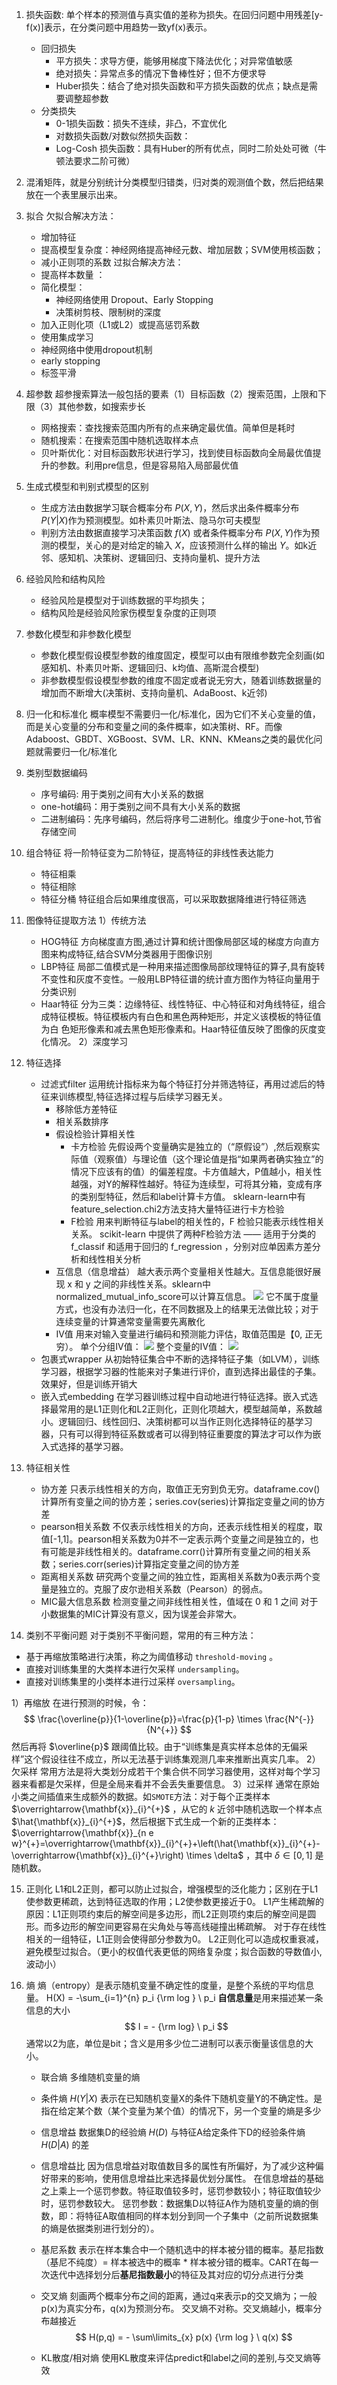 1. 损失函数: 单个样本的预测值与真实值的差称为损失。在回归问题中用残差[y-f(x)]表示，在分类问题中用趋势一致yf(x)表示。
   - 回归损失
     - 平方损失：求导方便，能够用梯度下降法优化；对异常值敏感
     - 绝对损失：异常点多的情况下鲁棒性好；但不方便求导
     - Huber损失：结合了绝对损失函数和平方损失函数的优点；缺点是需要调整超参数
   - 分类损失
     - 0-1损失函数：损失不连续，非凸，不宜优化
     - 对数损失函数/对数似然损失函数：
     - Log-Cosh 损失函数：具有Huber的所有优点，同时二阶处处可微（牛顿法要求二阶可微）

2. 混淆矩阵，就是分别统计分类模型归错类，归对类的观测值个数，然后把结果放在一个表里展示出来。
3. 拟合
欠拟合解决方法：
    - 增加特征
    - 提高模型复杂度：神经网络提高神经元数、增加层数；SVM使用核函数；
    - 减小正则项的系数
过拟合解决方法：
    - 提高样本数量 ：
    - 简化模型：
        - 神经网络使用 Dropout、Early Stopping
        - 决策树剪枝、限制树的深度
    - 加入正则化项（L1或L2）或提高惩罚系数
    - 使用集成学习
    - 神经网络中使用dropout机制
    - early stopping
    - 标签平滑

4. 超参数
超参搜索算法一般包括的要素（1）目标函数（2）搜索范围，上限和下限（3）其他参数，如搜索步长
    - 网格搜索：查找搜索范围内所有的点来确定最优值。简单但是耗时
    - 随机搜索：在搜索范围中随机选取样本点
    - 贝叶斯优化：对目标函数形状进行学习，找到使目标函数向全局最优值提升的参数。利用pre信息，但是容易陷入局部最优值
5. 生成式模型和判别式模型的区别
    - 生成方法由数据学习联合概率分布  $P(X,Y)$，然后求出条件概率分布  $P(Y|X)$作为预测模型。如朴素贝叶斯法、隐马尔可夫模型
    - 判别方法由数据直接学习决策函数 $f(X)$ 或者条件概率分布 $P(X,Y)$作为预测的模型，关心的是对给定的输入 $X$，应该预测什么样的输出 $Y$。如k近邻、感知机、决策树、逻辑回归、支持向量机、提升方法
6. 经验风险和结构风险
    - 经验风险是模型对于训练数据的平均损失；
    - 结构风险是经验风险家伤模型复杂度的正则项
7. 参数化模型和非参数化模型
    - 参数化模型假设模型参数的维度固定，模型可以由有限维参数完全刻画(如感知机、朴素贝叶斯、逻辑回归、k均值、高斯混合模型)
    - 非参数模型假设模型参数的维度不固定或者说无穷大，随着训练数据量的增加而不断增大(决策树、支持向量机、AdaBoost、k近邻)
8. 归一化和标准化
概率模型不需要归一化/标准化，因为它们不关心变量的值，而是关心变量的分布和变量之间的条件概率，如决策树、RF。而像Adaboost、GBDT、XGBoost、SVM、LR、KNN、KMeans之类的最优化问题就需要归一化/标准化
9.  类别型数据编码
    - 序号编码: 用于类别之间有大小关系的数据
    - one-hot编码：用于类别之间不具有大小关系的数据
    - 二进制编码：先序号编码，然后将序号二进制化。维度少于one-hot,节省存储空间
10. 组合特征
将一阶特征变为二阶特征，提高特征的非线性表达能力
    - 特征相乘
    - 特征相除
    - 特征分桶
特征组合后如果维度很高，可以采取数据降维进行特征筛选
11. 图像特征提取方法
1）传统方法
    - HOG特征
    方向梯度直方图,通过计算和统计图像局部区域的梯度方向直方图来构成特征,结合SVM分类器用于图像识别
    - LBP特征
    局部二值模式是一种用来描述图像局部纹理特征的算子,具有旋转不变性和灰度不变性。一般用LBP特征谱的统计直方图作为特征向量用于分类识别
    - Haar特征
    分为三类：边缘特征、线性特征、中心特征和对角线特征，组合成特征模板。特征模板内有白色和黑色两种矩形，并定义该模板的特征值为白 色矩形像素和减去黑色矩形像素和。Haar特征值反映了图像的灰度变化情况。
2）深度学习

12. 特征选择
    - 过滤式filter
    运用统计指标来为每个特征打分并筛选特征，再用过滤后的特征来训练模型,特征选择过程与后续学习器无关。
        + 移除低方差特征
        + 相关系数排序
        + 假设检验计算相关性
            * 卡方检验 
            先假设两个变量确实是独立的（“原假设”）,然后观察实际值（观察值）与理论值（这个理论值是指“如果两者确实独立”的情况下应该有的值）的偏差程度。卡方值越大，P值越小，相关性越强，对Y的解释性越好。特征为连续型，可将其分箱，变成有序的类别型特征，然后和label计算卡方值。
            sklearn-learn中有feature_selection.chi2方法支持大量特征进行卡方检验
            * F检验
            用来判断特征与label的相关性的，F 检验只能表示线性相关关系。
            scikit-learn 中提供了两种F检验方法 —— 适用于分类的 f_classif 和适用于回归的 f_regression ，分别对应单因素方差分析和线性相关分析
        + 互信息（信息增益）
        越大表示两个变量相关性越大。互信息能很好展现 x 和 y 之间的非线性关系。sklearn中normalized_mutual_info_score可以计算互信息。
        ![](https://raw.githubusercontent.com/neverset123/cloudimg/master/Img20230519211654.png)
        它不属于度量方式，也没有办法归一化，在不同数据及上的结果无法做比较；对于连续变量的计算通常变量需要先离散化
        + IV值
        用来对输入变量进行编码和预测能力评估，取值范围是【0, 正无穷）。
        单个分组IV值：
        ![](https://raw.githubusercontent.com/neverset123/cloudimg/master/Img20230519202318.png)
        整个变量的IV值：
        ![](https://raw.githubusercontent.com/neverset123/cloudimg/master/Img20230519202511.png)
    - 包裹式wrapper
    从初始特征集合中不断的选择特征子集（如LVM），训练学习器，根据学习器的性能来对子集进行评价，直到选择出最佳的子集。效果好，但是训练开销大
    - 嵌入式embedding
    在学习器训练过程中自动地进行特征选择。嵌入式选择最常用的是L1​正则化和L2​正则化，正则化项越大，模型越简单，系数越小。逻辑回归、线性回归、决策树都可以当作正则化选择特征的基学习器，只有可以得到特征系数或者可以得到特征重要度的算法才可以作为嵌入式选择的基学习器。
13. 特征相关性
    - 协方差
    只表示线性相关的方向，取值正无穷到负无穷。dataframe.cov()计算所有变量之间的协方差；series.cov(series)计算指定变量之间的协方差
    - pearson相关系数
    不仅表示线性相关的方向，还表示线性相关的程度，取值[-1,1]。pearson相关系数为0并不一定表示两个变量之间是独立的，也有可能是非线性相关的。dataframe.corr()计算所有变量之间的相关系数；series.corr(series)计算指定变量之间的协方差
    - 距离相关系数
    研究两个变量之间的独立性，距离相关系数为0表示两个变量是独立的。克服了皮尔逊相关系数（Pearson）的弱点。
    - MIC最大信息系数
    检测变量之间非线性相关性，值域在 0 和 1 之间
    对于小数据集的MIC计算没有意义，因为误差会非常大。

14. 类别不平衡问题
对于类别不平衡问题，常用的有三种方法：
- 基于再缩放策略进行决策，称之为阈值移动 `threshold-moving` 。
- 直接对训练集里的大类样本进行欠采样 `undersampling`。
- 直接对训练集里的小类样本进行过采样 `oversampling`。

1）再缩放
在进行预测的时候，令：
$$
\frac{\overline{p}}{1-\overline{p}}=\frac{p}{1-p} \times \frac{N^{-}}{N^{+}}
$$
然后再将 $\overline{p}$ 跟阈值比较。由于“训练集是真实样本总体的无偏采样”这个假设往往不成立，所以无法基于训练集观测几率来推断出真实几率。
2）欠采样
常用方法是将大类划分成若干个集合供不同学习器使用，这样对每个学习器来看都是欠采样，但是全局来看并不会丢失重要信息。
3）过采样
通常在原始小类之间插值来生成额外的数据。如`SMOTE`方法：对于每个正类样本 $\overrightarrow{\mathbf{x}}_{i}^{+}$ ，从它的 $k$ 近邻中随机选取一个样本点 $\hat{\mathbf{x}}_{i}^{+}$，然后根据下式生成一个新的正类样本：$\overrightarrow{\mathbf{x}}_{n e w}^{+}=\overrightarrow{\mathbf{x}}_{i}^{+}+\left(\hat{\mathbf{x}}_{i}^{+}-\overrightarrow{\mathbf{x}}_{i}^{+}\right) \times \delta$ ，其中 $\delta \in[0,1]$ 是随机数。

15. 正则化
L1和L2正则，都可以防止过拟合，增强模型的泛化能力；区别在于L1使参数更稀疏，达到特征选取的作用；L2使参数更接近于0。
L1产生稀疏解的原因：L1正则项约束后的解空间是多边形，而L2正则项约束后的解空间是圆形。而多边形的解空间更容易在尖角处与等高线碰撞出稀疏解。
对于存在线性相关的一组特征，L1正则会使得部分参数为0。
L2正则化可以造成权重衰减，避免模型过拟合。（更小的权值代表更低的网络复杂度；拟合函数的导数值小,波动小）

16. 熵
熵（entropy）是表示随机变量不确定性的度量，是整个系统的平均信息量。
H(X) = -\sum_{i=1}^{n} p_i {\rm log } \ p_i
**自信息量**是用来描述某一条信息的大小
$$
I = - {\rm log} \ p_i
$$
通常以2为底，单位是bit；含义是用多少位二进制可以表示衡量该信息的大小。
    - 联合熵
    多维随机变量的熵
    - 条件熵
    $H(Y|X)$ 表示在已知随机变量X的条件下随机变量Y的不确定性。是指在给定某个数（某个变量为某个值）的情况下，另一个变量的熵是多少
    - 信息增益
    数据集D的经验熵 $H(D)$ 与特征A给定条件下D的经验条件熵 $H(D|A)$ 的差
    - 信息增益比
    因为信息增益对取值数目多的属性有所偏好，为了减少这种偏好带来的影响，使用信息增益比来选择最优划分属性。
    在信息增益的基础之上乘上一个惩罚参数。特征取值较多时，惩罚参数较小；特征取值较少时，惩罚参数较大。
    惩罚参数：数据集D以特征A作为随机变量的熵的倒数，即：将特征A取值相同的样本划分到同一个子集中（之前所说数据集的熵是依据类别进行划分的）。
    - 基尼系数
    表示在样本集合中一个随机选中的样本被分错的概率。基尼指数（基尼不纯度）= 样本被选中的概率 * 样本被分错的概率。CART在每一次迭代中选择划分后**基尼指数最小**的特征及其对应的切分点进行分类

    - 交叉熵
    刻画两个概率分布之间的距离，通过q来表示p的交叉熵为；一般p(x)为真实分布，q(x)为预测分布。
    交叉熵不对称。交叉熵越小，概率分布越接近
    $$
    H(p,q) = - \sum\limits_{x} p(x) {\rm log } \ q(x)
    $$
    - KL散度/相对熵
    使用KL散度来评估predict和label之间的差别,与交叉熵等效
    
